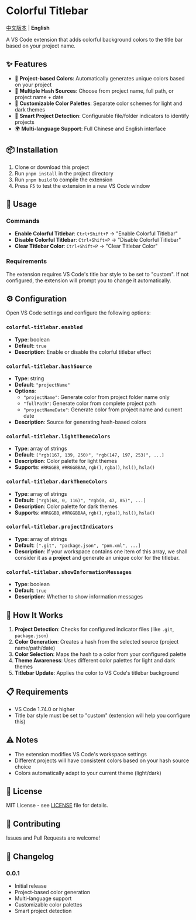 # Colorful Titlebar

[中文版本](README.zh-cn.md) | **English**

A VS Code extension that adds colorful background colors to the title bar based on your project name.

## ✨ Features

- 🎨 **Project-based Colors**: Automatically generates unique colors based on your project
- 🔄 **Multiple Hash Sources**: Choose from project name, full path, or project name + date
- 🌈 **Customizable Color Palettes**: Separate color schemes for light and dark themes
- 📁 **Smart Project Detection**: Configurable file/folder indicators to identify projects
- 🌍 **Multi-language Support**: Full Chinese and English interface

## 📦 Installation

1. Clone or download this project
2. Run `pnpm install` in the project directory
3. Run `pnpm build` to compile the extension
4. Press `F5` to test the extension in a new VS Code window

## 🚀 Usage

### Commands

- **Enable Colorful Titlebar**: `Ctrl+Shift+P` → "Enable Colorful Titlebar"
- **Disable Colorful Titlebar**: `Ctrl+Shift+P` → "Disable Colorful Titlebar"
- **Clear Titlebar Color**: `Ctrl+Shift+P` → "Clear Titlebar Color"

### Requirements

The extension requires VS Code's title bar style to be set to "custom". If not configured, the extension will prompt you to change it automatically.

## ⚙️ Configuration

Open VS Code settings and configure the following options:

### `colorful-titlebar.enabled`

- **Type**: boolean
- **Default**: `true`
- **Description**: Enable or disable the colorful titlebar effect

### `colorful-titlebar.hashSource`

- **Type**: string
- **Default**: `"projectName"`
- **Options**:
  - `"projectName"`: Generate color from project folder name only
  - `"fullPath"`: Generate color from complete project path
  - `"projectNameDate"`: Generate color from project name and current date
- **Description**: Source for generating hash-based colors

### `colorful-titlebar.lightThemeColors`

- **Type**: array of strings
- **Default**: `["rgb(167, 139, 250)", "rgb(147, 197, 253)", ...]`
- **Description**: Color palette for light themes
- **Supports**: `#RRGGBB`, `#RRGGBBAA`, `rgb()`, `rgba()`, `hsl()`, `hsla()`

### `colorful-titlebar.darkThemeColors`

- **Type**: array of strings
- **Default**: `["rgb(68, 0, 116)", "rgb(0, 47, 85)", ...]`
- **Description**: Color palette for dark themes
- **Supports**: `#RRGGBB`, `#RRGGBBAA`, `rgb()`, `rgba()`, `hsl()`, `hsla()`

### `colorful-titlebar.projectIndicators`

- **Type**: array of strings
- **Default**: `[".git", "package.json", "pom.xml", ...]`
- **Description**: If your workspace contains one item of this array, we shall consider it as a **project** and generate an unique color for the titlebar.

### `colorful-titlebar.showInformationMessages`

- **Type**: boolean
- **Default**: `true`
- **Description**: Whether to show information messages

## 🔧 How It Works

1. **Project Detection**: Checks for configured indicator files (like `.git`, `package.json`)
2. **Color Generation**: Creates a hash from the selected source (project name/path/date)
3. **Color Selection**: Maps the hash to a color from your configured palette
4. **Theme Awareness**: Uses different color palettes for light and dark themes
5. **Titlebar Update**: Applies the color to VS Code's titlebar background

## 📋 Requirements

- VS Code 1.74.0 or higher
- Title bar style must be set to "custom" (extension will help you configure this)

## ⚠️ Notes

- The extension modifies VS Code's workspace settings
- Different projects will have consistent colors based on your hash source choice
- Colors automatically adapt to your current theme (light/dark)

## 📄 License

MIT License - see [LICENSE](LICENSE) file for details.

## 🤝 Contributing

Issues and Pull Requests are welcome!

## 📝 Changelog

### 0.0.1

- Initial release
- Project-based color generation
- Multi-language support
- Customizable color palettes
- Smart project detection

